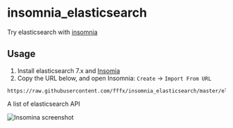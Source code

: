 # insomnia_elasticsearch
Try elasticsearch with  [insomnia](https://github.com/getinsomnia/insomnia)

## Usage
1. Install elasticsearch 7.x and [Insomia](https://github.com/Kong/insomnia)
2. Copy the URL below, and open Insomnia: `Create` -> `Import From URL`
```
https://raw.githubusercontent.com/fffx/insomnia_elasticsearch/master/elasticsearch_insomnia.json
```

A list of elasticsearch API 

![Insomina screenshot](https://raw.githubusercontent.com/fffx/insomnia_elasticsearch/master/insomina.png)
